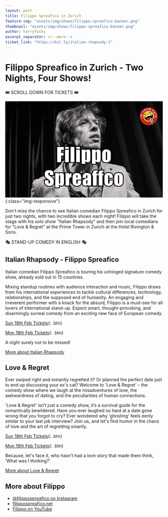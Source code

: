 ```yaml
---
layout: post
title: Filippo Spreafico in Zurich
feature-img: "assets/img/shows/filippo-spreafico-banner.png"
thumbnail: "assets/img/shows/filippo-spreafico-banner.png"
author: harryfucks
excerpt_separator: <!--more-->
ticket_link: "https://bit.ly/italian-rhapsody-1"
---
```


# Filippo Spreafico in Zurich - Two Nights, Four Shows!

🎟 SCROLL DOWN FOR TICKETS 🎟

![IN YOUR FACE Presents](/assets/img/shows/filippo-spreafico-banner.png){:class="img-responsive"}

Don't miss the chance to see Italian comedian Filippo Spreafico in Zurich for just two nights, with two incredible shows each night! Filippo will take the stage with his solo show "Italian Rhapsody" and then join local comedians for "Love & Regret" at the Prime Tower in Zurich at the Hotel Rivington & Sons.

🎭 STAND-UP COMEDY IN ENGLISH 🎭

## Italian Rhapsody - Filippo Spreafico

Italian comedian Filippo Spreafico is touring his unhinged signature comedy show, already sold out in 15 countries.

Mixing standup routines with audience interaction and music, Filippo draws from his international experiences to tackle cultural differences, technology, relationships, and the supposed end of humanity. An engaging and irreverent performer with a knack for the absurd, Filippo is a must-see for all lovers of international stand-up. Expect smart, thought-provoking, and disarmingly surreal comedy from an exciting new face of European comedy.

[Sun 18th Feb Tickets](https://bit.ly/italian-rhapsody-1){: .btn}

[Mon 18th Feb Tickets](https://bit.ly/italian-rhapsody-2){: .btn}

A night surely not to be missed!

[More about Italian Rhapsody](/2024/02/18/italian-rhapsody-filippo-spreafico.html)

## Love & Regret

Ever swiped right and instantly regretted it? Or planned the perfect date just to end up discussing your ex's cat? Welcome to 'Love & Regret' – the comedy show where we laugh at the misadventures of love, the awkwardness of dating, and the peculiarities of human connections.

'Love & Regret' isn’t just a comedy show, it’s a survival guide for the romantically bewildered. Have you ever laughed so hard at a date gone wrong that you forgot to cry? Ever wondered why 'ghosting' feels eerily similar to your last job interview? Join us, and let's find humor in the chaos of love and the art of regretting smartly.

[Sun 18th Feb Tickets](https://bit.ly/iyflng1){: .btn}

[Mon 18th Feb Tickets](https://bit.ly/iyflng2){: .btn}

Because, let's face it, who hasn’t had a love story that made them think, ‘What was I thinking?’.

[More about Love & Regret](/2024/02/18/love-and-regret.html)

## More about Filippo

- [@filippospreafico on Instagram](https://www.instagram.com/filippospreafico/)
- [filippospreafico.net](https://filippospreafico.net/)
- [Filippo on YouTube](https://www.youtube.com/@filippospreafico779)

